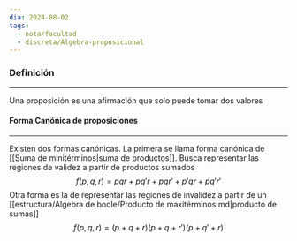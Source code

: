```yaml
---
dia: 2024-08-02
tags:
  - nota/facultad
  - discreta/Álgebra-proposicional
---
```

### Definición
---
Una proposición es una afirmación que solo puede tomar dos valores

#### Forma Canónica de proposiciones
---
Existen dos formas canónicas. La primera se llama forma canónica de [[Suma de minitérminos|suma de productos]]. Busca representar las regiones de validez a partir de productos sumados $$ f(p, q, r) = pqr + pq'r + pqr' + p'qr + pq'r' $$
Otra forma es la de representar las regiones de invalidez a partir de un [[estructura/Algebra de boole/Producto de maxitérminos.md|producto de sumas]] $$ f(p, q, r) = (p + q + r)(p + q + r')(p + q' + r) $$